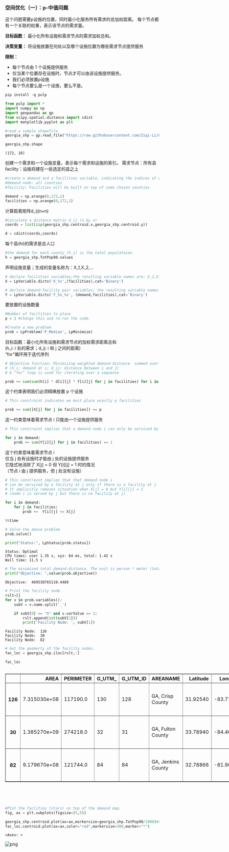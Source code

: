 ### 空间优化（一）：p-中值问题

这个问题需要p设施的位置，同时最小化服务所有需求的总加权距离。
每个节点都有一个关联的权重，表示该节点的需求量。


**目标函数：** 最小化所有设施和需求节点的需求加权总和。

**决策变量：** 将设施放置在何处以及哪个设施位置为哪些需求节点提供服务

**限制：**
- 每个节点由 1 个设施提供服务
- 仅当某个位置存在设施时，节点才可以由该设施提供服务。
- 我们必须放置p设施
- 每个节点要么是一个设施，要么不是。


```python
pip install -q pulp
```


```python
from pulp import *
import numpy as np
import geopandas as gp
from scipy.spatial.distance import cdist
import matplotlib.pyplot as plt
```


```python
#read a sample shapefile
georgia_shp = gp.read_file("https://raw.githubusercontent.com/Ziqi-Li/GEO4162C/main/data/georgia/G_utm.shp")
```


```python
georgia_shp.shape
```




    (172, 18)



创建一个需求和一个设施变量，表示每个需求和设施的索引。
需求节点：所有县
facility：设施将建在一些选定的县之上


```python
#create a demand and a facilities variable, indicating the indices of each demand and facility.
#demand node: all counties
#facility: Facilities will be built on top of some chosen counties

demand = np.arange(0,172,1)
facilities = np.arange(0,172,1)
```

计算距离矩阵d_ij(n×n)


```python
#Calculate a distance matrix d_ij (n by n)
coords = list(zip(georgia_shp.centroid.x,georgia_shp.centroid.y))

d = cdist(coords,coords)
```

每个县(hi)的需求是总人口


```python
#the demand for each county (h_i) is the total populatoion
h = georgia_shp.TotPop90.values
```

声明设施变量；生成的变量名称为：X_1,X_2,...


```python
# declare facilities variables;the resulting variable names are: X_1,X_2,...
X = LpVariable.dicts('X_%s',(facilities),cat='Binary')

# declare demand-facility pair variables; the resulting variable names are Y_0_1, Y_0_2,...
Y = LpVariable.dicts('Y_%s_%s', (demand,facilities),cat='Binary')
```

要放置的设施数量


```python
#Number of facilities to place
p = 3 #change this and re-run the code.

#Create a new problem
prob = LpProblem('P_Median', LpMinimize)
```

目标函数：最小化所有设施和需求节点的加权需求距离总和  
(h_i: i 处的需求；d_ij: i 和 j 之间的距离)  
 “for”循环用于迭代序列  


```python
# Objective function: Minimizing weighted demand-distance  summed over all facilities and demand nodes
# (h_i: demand at i; d_ij: distance between i and j)
# A "for" loop is used for iterating over a sequence

prob += sum(sum(h[i] * d[i][j] * Y[i][j] for j in facilities) for i in demand)
```

这个约束表明我们必须精确放置 p 个设施


```python
# This constraint indicates we must place exactly p facilities

prob += sum([X[j] for j in facilities]) == p
```

这一约束意味着需求节点 i 只能由一个设施提供服务


```python
# This constraint implies that a demand node i can only be serviced by one facility

for i in demand:
    prob += sum(Y[i][j] for j in facilities) == 1
```

这个约束意味着需求节点 i  
仅当 j 处有设施时才能由 j 处的设施提供服务  
它隐式地消除了 X[j] = 0 但 Y[i][j] = 1 时的情况  
（节点 i 由 j 提供服务，但 j 处没有设施）  


```python
# This constraint implies that that demand node i
# can be serviced by a facility at j only if there is a facility at j
# It implicitly removes situation when X[j] = 0 but Y[i][j] = 1
# (node i is served by j but there is no facility at j)

for i in demand:
    for j in facilities:
        prob +=  Y[i][j] <= X[j]
```


```python
%%time

# Solve the above problem
prob.solve()

print("Status:", LpStatus[prob.status])
```

    Status: Optimal
    CPU times: user 1.35 s, sys: 64 ms, total: 1.42 s
    Wall time: 11.5 s
    


```python
# The minimized total demand-distance. The unit is person * meter (total distance travelled)
print("Objective: ",value(prob.objective))
```

    Objective:  469538765110.4489
    


```python
# Print the facility node.
rslt=[]
for v in prob.variables():
    subV = v.name.split('_')

    if subV[0] == "X" and v.varValue == 1:
        rslt.append(int(subV[1]))
        print('Facility Node: ', subV[1])
```

    Facility Node:  126
    Facility Node:  30
    Facility Node:  82
    


```python
# Get the geomerty of the facility nodes.
fac_loc = georgia_shp.iloc[rslt,:]
```


```python
fac_loc
```





  <div id="df-c29c13e8-3948-4cd0-90df-2834efc57c7c" class="colab-df-container">
    <div>
<style scoped>
    .dataframe tbody tr th:only-of-type {
        vertical-align: middle;
    }

    .dataframe tbody tr th {
        vertical-align: top;
    }

    .dataframe thead th {
        text-align: right;
    }
</style>
<table border="1" class="dataframe">
  <thead>
    <tr style="text-align: right;">
      <th></th>
      <th>AREA</th>
      <th>PERIMETER</th>
      <th>G_UTM_</th>
      <th>G_UTM_ID</th>
      <th>AREANAME</th>
      <th>Latitude</th>
      <th>Longitud</th>
      <th>TotPop90</th>
      <th>PctRural</th>
      <th>PctBach</th>
      <th>PctEld</th>
      <th>PctFB</th>
      <th>PctPov</th>
      <th>PctBlack</th>
      <th>X</th>
      <th>Y</th>
      <th>AreaKey</th>
      <th>geometry</th>
    </tr>
  </thead>
  <tbody>
    <tr>
      <th>126</th>
      <td>7.315030e+08</td>
      <td>117190.0</td>
      <td>130</td>
      <td>128</td>
      <td>GA, Crisp County</td>
      <td>31.92540</td>
      <td>-83.77159</td>
      <td>20011</td>
      <td>48.4</td>
      <td>10.0</td>
      <td>12.47</td>
      <td>0.30</td>
      <td>29.0</td>
      <td>40.66</td>
      <td>805648.4</td>
      <td>3537103</td>
      <td>13081</td>
      <td>POLYGON ((787012.250 3547615.750, 820243.312 3...</td>
    </tr>
    <tr>
      <th>30</th>
      <td>1.385270e+09</td>
      <td>274218.0</td>
      <td>32</td>
      <td>31</td>
      <td>GA, Fulton County</td>
      <td>33.78940</td>
      <td>-84.46716</td>
      <td>648951</td>
      <td>4.2</td>
      <td>31.6</td>
      <td>9.63</td>
      <td>4.13</td>
      <td>18.4</td>
      <td>49.92</td>
      <td>733728.4</td>
      <td>3733248</td>
      <td>13121</td>
      <td>POLYGON ((752606.688 3785970.500, 752835.062 3...</td>
    </tr>
    <tr>
      <th>82</th>
      <td>9.179670e+08</td>
      <td>121744.0</td>
      <td>84</td>
      <td>84</td>
      <td>GA, Jenkins County</td>
      <td>32.78866</td>
      <td>-81.96042</td>
      <td>8247</td>
      <td>53.8</td>
      <td>7.7</td>
      <td>13.10</td>
      <td>0.21</td>
      <td>27.8</td>
      <td>41.51</td>
      <td>970465.7</td>
      <td>3640263</td>
      <td>13165</td>
      <td>POLYGON ((989566.750 3653155.750, 981378.062 3...</td>
    </tr>
  </tbody>
</table>
</div>
    <div class="colab-df-buttons">

  <div class="colab-df-container">
    <button class="colab-df-convert" onclick="convertToInteractive('df-c29c13e8-3948-4cd0-90df-2834efc57c7c')"
            title="Convert this dataframe to an interactive table."
            style="display:none;">

  <svg xmlns="http://www.w3.org/2000/svg" height="24px" viewBox="0 -960 960 960">
    <path d="M120-120v-720h720v720H120Zm60-500h600v-160H180v160Zm220 220h160v-160H400v160Zm0 220h160v-160H400v160ZM180-400h160v-160H180v160Zm440 0h160v-160H620v160ZM180-180h160v-160H180v160Zm440 0h160v-160H620v160Z"/>
  </svg>
    </button>

  <style>
    .colab-df-container {
      display:flex;
      gap: 12px;
    }

    .colab-df-convert {
      background-color: #E8F0FE;
      border: none;
      border-radius: 50%;
      cursor: pointer;
      display: none;
      fill: #1967D2;
      height: 32px;
      padding: 0 0 0 0;
      width: 32px;
    }

    .colab-df-convert:hover {
      background-color: #E2EBFA;
      box-shadow: 0px 1px 2px rgba(60, 64, 67, 0.3), 0px 1px 3px 1px rgba(60, 64, 67, 0.15);
      fill: #174EA6;
    }

    .colab-df-buttons div {
      margin-bottom: 4px;
    }

    [theme=dark] .colab-df-convert {
      background-color: #3B4455;
      fill: #D2E3FC;
    }

    [theme=dark] .colab-df-convert:hover {
      background-color: #434B5C;
      box-shadow: 0px 1px 3px 1px rgba(0, 0, 0, 0.15);
      filter: drop-shadow(0px 1px 2px rgba(0, 0, 0, 0.3));
      fill: #FFFFFF;
    }
  </style>

    <script>
      const buttonEl =
        document.querySelector('#df-c29c13e8-3948-4cd0-90df-2834efc57c7c button.colab-df-convert');
      buttonEl.style.display =
        google.colab.kernel.accessAllowed ? 'block' : 'none';

      async function convertToInteractive(key) {
        const element = document.querySelector('#df-c29c13e8-3948-4cd0-90df-2834efc57c7c');
        const dataTable =
          await google.colab.kernel.invokeFunction('convertToInteractive',
                                                    [key], {});
        if (!dataTable) return;

        const docLinkHtml = 'Like what you see? Visit the ' +
          '<a target="_blank" href=https://colab.research.google.com/notebooks/data_table.ipynb>data table notebook</a>'
          + ' to learn more about interactive tables.';
        element.innerHTML = '';
        dataTable['output_type'] = 'display_data';
        await google.colab.output.renderOutput(dataTable, element);
        const docLink = document.createElement('div');
        docLink.innerHTML = docLinkHtml;
        element.appendChild(docLink);
      }
    </script>
  </div>


<div id="df-5c917aea-ea4f-4856-8450-3b69dd1894fd">
  <button class="colab-df-quickchart" onclick="quickchart('df-5c917aea-ea4f-4856-8450-3b69dd1894fd')"
            title="Suggest charts."
            style="display:none;">

<svg xmlns="http://www.w3.org/2000/svg" height="24px"viewBox="0 0 24 24"
     width="24px">
    <g>
        <path d="M19 3H5c-1.1 0-2 .9-2 2v14c0 1.1.9 2 2 2h14c1.1 0 2-.9 2-2V5c0-1.1-.9-2-2-2zM9 17H7v-7h2v7zm4 0h-2V7h2v10zm4 0h-2v-4h2v4z"/>
    </g>
</svg>
  </button>

<style>
  .colab-df-quickchart {
      --bg-color: #E8F0FE;
      --fill-color: #1967D2;
      --hover-bg-color: #E2EBFA;
      --hover-fill-color: #174EA6;
      --disabled-fill-color: #AAA;
      --disabled-bg-color: #DDD;
  }

  [theme=dark] .colab-df-quickchart {
      --bg-color: #3B4455;
      --fill-color: #D2E3FC;
      --hover-bg-color: #434B5C;
      --hover-fill-color: #FFFFFF;
      --disabled-bg-color: #3B4455;
      --disabled-fill-color: #666;
  }

  .colab-df-quickchart {
    background-color: var(--bg-color);
    border: none;
    border-radius: 50%;
    cursor: pointer;
    display: none;
    fill: var(--fill-color);
    height: 32px;
    padding: 0;
    width: 32px;
  }

  .colab-df-quickchart:hover {
    background-color: var(--hover-bg-color);
    box-shadow: 0 1px 2px rgba(60, 64, 67, 0.3), 0 1px 3px 1px rgba(60, 64, 67, 0.15);
    fill: var(--button-hover-fill-color);
  }

  .colab-df-quickchart-complete:disabled,
  .colab-df-quickchart-complete:disabled:hover {
    background-color: var(--disabled-bg-color);
    fill: var(--disabled-fill-color);
    box-shadow: none;
  }

  .colab-df-spinner {
    border: 2px solid var(--fill-color);
    border-color: transparent;
    border-bottom-color: var(--fill-color);
    animation:
      spin 1s steps(1) infinite;
  }

  @keyframes spin {
    0% {
      border-color: transparent;
      border-bottom-color: var(--fill-color);
      border-left-color: var(--fill-color);
    }
    20% {
      border-color: transparent;
      border-left-color: var(--fill-color);
      border-top-color: var(--fill-color);
    }
    30% {
      border-color: transparent;
      border-left-color: var(--fill-color);
      border-top-color: var(--fill-color);
      border-right-color: var(--fill-color);
    }
    40% {
      border-color: transparent;
      border-right-color: var(--fill-color);
      border-top-color: var(--fill-color);
    }
    60% {
      border-color: transparent;
      border-right-color: var(--fill-color);
    }
    80% {
      border-color: transparent;
      border-right-color: var(--fill-color);
      border-bottom-color: var(--fill-color);
    }
    90% {
      border-color: transparent;
      border-bottom-color: var(--fill-color);
    }
  }
</style>

  <script>
    async function quickchart(key) {
      const quickchartButtonEl =
        document.querySelector('#' + key + ' button');
      quickchartButtonEl.disabled = true;  // To prevent multiple clicks.
      quickchartButtonEl.classList.add('colab-df-spinner');
      try {
        const charts = await google.colab.kernel.invokeFunction(
            'suggestCharts', [key], {});
      } catch (error) {
        console.error('Error during call to suggestCharts:', error);
      }
      quickchartButtonEl.classList.remove('colab-df-spinner');
      quickchartButtonEl.classList.add('colab-df-quickchart-complete');
    }
    (() => {
      let quickchartButtonEl =
        document.querySelector('#df-5c917aea-ea4f-4856-8450-3b69dd1894fd button');
      quickchartButtonEl.style.display =
        google.colab.kernel.accessAllowed ? 'block' : 'none';
    })();
  </script>
</div>
    </div>
  </div>





```python
#Plot the faclities (stars) on top of the demand map.
fig, ax = plt.subplots(figsize=(5,5))

georgia_shp.centroid.plot(ax=ax,markersize=georgia_shp.TotPop90/1000)#markersize is proportional to the population
fac_loc.centroid.plot(ax=ax,color="red",markersize=300,marker="*")
```




    <Axes: >




    
![png](p_median_files/p_median_29_1.png)
    

